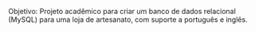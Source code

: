 Objetivo: Projeto acadêmico para criar um banco de dados relacional (MySQL) para uma loja de artesanato, com suporte a português e inglês.
